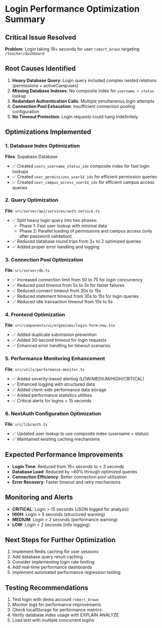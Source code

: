 # Login Performance Optimization Summary

## Critical Issue Resolved
**Problem**: Login taking 19+ seconds for user `robert_brown` targeting `/teacher/dashboard`

## Root Causes Identified
1. **Heavy Database Query**: Login query included complex nested relations (permissions + activeCampuses)
2. **Missing Database Indexes**: No composite index for `username + status` lookup
3. **Redundant Authentication Calls**: Multiple simultaneous login attempts
4. **Connection Pool Exhaustion**: Insufficient connection pooling configuration
5. **No Timeout Protection**: Login requests could hang indefinitely

## Optimizations Implemented

### 1. Database Index Optimization
**Files**: Supabase Database
- ✅ Created `users_username_status_idx` composite index for fast login lookups
- ✅ Created `user_permissions_userId_idx` for efficient permission queries
- ✅ Created `user_campus_access_userId_idx` for efficient campus access queries

### 2. Query Optimization
**File**: `src/server/api/services/auth.service.ts`
- ✅ Split heavy login query into two phases:
  - Phase 1: Fast user lookup with minimal data
  - Phase 2: Parallel loading of permissions and campus access (only after password validation)
- ✅ Reduced database round trips from 3+ to 2 optimized queries
- ✅ Added proper error handling and logging

### 3. Connection Pool Optimization
**File**: `src/server/db.ts`
- ✅ Increased connection limit from 50 to 75 for login concurrency
- ✅ Reduced pool timeout from 5s to 3s for faster failures
- ✅ Reduced connect timeout from 30s to 15s
- ✅ Reduced statement timeout from 30s to 15s for login queries
- ✅ Reduced idle transaction timeout from 10s to 5s

### 4. Frontend Optimization
**File**: `src/components/ui/organisms/login-form-new.tsx`
- ✅ Added duplicate submission prevention
- ✅ Added 30-second timeout for login requests
- ✅ Enhanced error handling for timeout scenarios

### 5. Performance Monitoring Enhancement
**File**: `src/utils/performance-monitor.ts`
- ✅ Added severity-based alerting (LOW/MEDIUM/HIGH/CRITICAL)
- ✅ Enhanced logging with structured data
- ✅ Added client-side performance data storage
- ✅ Added performance statistics utilities
- ✅ Critical alerts for logins > 15 seconds

### 6. NextAuth Configuration Optimization
**File**: `src/lib/auth.ts`
- ✅ Updated user lookup to use composite index (username + status)
- ✅ Maintained existing caching mechanisms

## Expected Performance Improvements
- **Login Time**: Reduced from 19+ seconds to < 3 seconds
- **Database Load**: Reduced by ~60% through optimized queries
- **Connection Efficiency**: Better connection pool utilization
- **Error Recovery**: Faster timeout and retry mechanisms

## Monitoring and Alerts
- **CRITICAL**: Login > 15 seconds (JSON logged for analysis)
- **HIGH**: Login > 5 seconds (structured warning)
- **MEDIUM**: Login > 2 seconds (performance warning)
- **LOW**: Login < 2 seconds (info logging)

## Next Steps for Further Optimization
1. Implement Redis caching for user sessions
2. Add database query result caching
3. Consider implementing login rate limiting
4. Add real-time performance dashboards
5. Implement automated performance regression testing

## Testing Recommendations
1. Test login with demo account `robert_brown`
2. Monitor logs for performance improvements
3. Check localStorage for performance metrics
4. Verify database index usage with EXPLAIN ANALYZE
5. Load test with multiple concurrent logins
